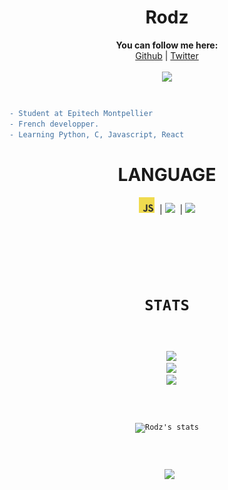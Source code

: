 <h1 align="center">Rodz</h1>

<p align="center">
	<b>You can follow me here:</b><br>
	<a href="https://github.com/Rodzpm">Github</a> |
	<a href="https://twitter.com/ehcmoa">Twitter</a> 
	<br><br>
	<img src="https://media.giphy.com/media/C8A8UNursWU8NUCoDk/giphy.gif" />
</p>

#
```diff
- Student at Epitech Montpellier
- French developper.
- Learning Python, C, Javascript, React
```
#
<h1 align="center">LANGUAGE</h1>

<p align="center"> 
  <code><img height="25" src="https://raw.githubusercontent.com/github/explore/80688e429a7d4ef2fca1e82350fe8e3517d3494d/topics/javascript/javascript.png"></code>&nbsp; |
  <code><img height="25" src="https://upload.wikimedia.org/wikipedia/commons/thumb/c/c3/Python-logo-notext.svg/1024px-Python-logo-notext.svg.png"></code>&nbsp; |
  <code><img height="25" src="https://upload.wikimedia.org/wikipedia/commons/thumb/1/18/C_Programming_Language.svg/1200px-C_Programming_Language.svg.png">
</p>

#
<h1 align="center">STATS</h1>
<p align="center">
  <img src="https://img.shields.io/github/followers/Rodzpm?style=social">
  <img src="https://img.shields.io/github/stars/Rodzpm?style=social">
  <img src="https://komarev.com/ghpvc/?username=Rodzpm&color=blue">
</p>

<p align="center"> <img align="center" src="https://github-readme-stats.vercel.app/api?username=Rodzpm&show_icons=true&include_all_commits=true&show_icons=true&title_color=fff&icon_color=79ff97&text_color=9f9f9f&bg_color=151515" alt="Rodz's stats" /> </p>

<p align="center"> <img align="center" src="https://github-readme-stats.vercel.app/api/top-langs/?username=Rodzpm&layout=compact&show_icons=true&title_color=fff&icon_color=79ff97&text_color=9f9f9f&bg_color=151515" /></p>
